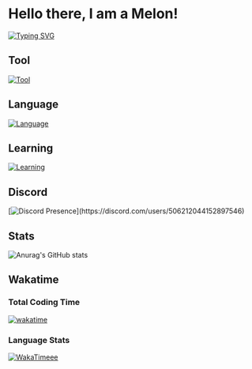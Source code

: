 # Hello there, I am a Melon!
[![Typing SVG](https://readme-typing-svg.demolab.com?font=Fira+Code&duration=3000&pause=500&color=F7390D&width=435&lines=Hi%2C+I'm+ElaXan+(Z3RO%234032);I'm+from+Indonesia;I+am+interested+in+Nodejs;Or+even+Python;Still+trying+to+understand+java;Check+my+docs+in+docs.elaxan.com)](https://git.io/typing-svg)

## Tool

[![Tool](https://skillicons.dev/icons?i=vscode,neovim,visualstudio&theme=dark)](https://skillicons.dev)

## Language

[![Language](https://skillicons.dev/icons?i=nodejs,bash,py&theme=dark)](https://skillicons.dev)

## Learning

[![Learning](https://skillicons.dev/icons?i=java,kotlin&theme=dark)](https://skillicons.dev)

## Discord
[![Discord Presence](https://lanyard.cnrad.dev/api/506212044152897546?idleMessage=Maybe%20he%20doing%20make%20a%20Stuff!)](https://discord.com/users/506212044152897546)

## Stats
![Anurag's GitHub stats](https://github-readme-stats.vercel.app/api?username=ElaXan&show_icons=true&theme=cobalt)

## Wakatime
### Total Coding Time
[![wakatime](https://wakatime.com/badge/user/050faae8-59ef-491c-85ff-36cd6df277f6.svg)](https://wakatime.com/@050faae8-59ef-491c-85ff-36cd6df277f6)

### Language Stats
[![WakaTimeee](https://github-readme-stats.vercel.app/api/wakatime?username=ElaXan)](https://wakatime.com/@ElaXan)

